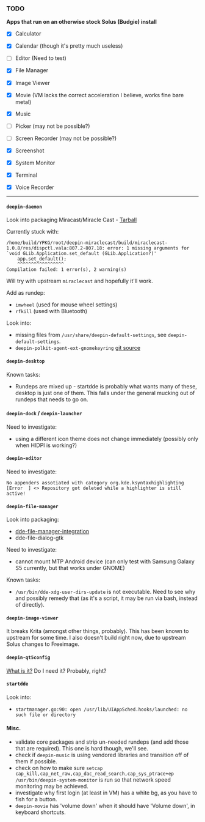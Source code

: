 ### TODO

**Apps that run on an otherwise stock Solus (Budgie) install**

- [x] Calculator
- [x] Calendar (though it's pretty much useless)
- [ ] Editor (Need to test)
- [x] File Manager
- [x] Image Viewer
- [x] Movie (VM lacks the correct acceleration I believe, works fine bare metal)
- [x] Music
- [ ] Picker (may not be possible?)
- [ ] Screen Recorder (may not be possible?)
- [x] Screenshot
- [x] System Monitor
- [x] Terminal
- [x] Voice Recorder



***

#### `deepin-daemon`

Look into packaging Miracast/Miracle Cast - [Tarball](https://github.com/linuxdeepin/miraclecast/archive/1.0.8.tar.gz)

Currently stuck with:
```
/home/build/YPKG/root/deepin-miraclecast/build/miraclecast-1.0.8/res/dispctl.vala:807.2-807.18: error: 1 missing arguments for `void GLib.Application.set_default (GLib.Application?)'
	app.set_default();
	^^^^^^^^^^^^^^^^^
Compilation failed: 1 error(s), 2 warning(s)
```

Will try with upstream `miraclecast` and hopefully it'll work.

Add as rundep:
* `imwheel` (used for mouse wheel settings)
* `rfkill` (used with Bluetooth)

Look into:
* missing files from `/usr/share/deepin-default-settings`, see `deepin-default-settings`.
* `deepin-polkit-agent-ext-gnomekeyring` [git source](https://cr.deepin.io/admin/projects/dpa-ext-gnomekeyring)

#### `deepin-desktop`

Known tasks:
* Rundeps are mixed up - startdde is probably what wants many of these, desktop is just one of them. This falls under the general mucking out of rundeps that needs to go on.

#### `deepin-dock` / `deepin-launcher`

Need to investigate:
* using a different icon theme does not change immediately (possibly only when HIDPI is working?)

#### `deepin-editor`

Need to investigate:
```
No appenders assotiated with category org.kde.ksyntaxhighlighting
[Error  ] <> Repository got deleted while a highlighter is still active!
```

#### `deepin-file-manager`

Look into packaging:
* [dde-file-manager-integration](https://cr.deepin.io/admin/projects/dde/dde-file-manager-integration)
* dde-file-dialog-gtk

Need to investigate:
* cannot mount MTP Android device (can only test with Samsung Galaxy S5 currently, but that works under GNOME)

Known tasks:
* `/usr/bin/dde-xdg-user-dirs-update` is not executable. Need to see why and possibly remedy that (as it's a script, it may be run via bash, instead of directly).

#### `deepin-image-viewer`

It breaks Krita (amongst other things, probably).
This has been known to upstream for some time.
I also doesn't build right now, due to upstream Solus changes to Freeimage.

#### `deepin-qt5config`

[What is it?](https://cr.deepin.io/#/admin/projects/deepin-qt5config)
Do I need it? Probably, right?

#### `startdde`

Look into:
* `startmanager.go:90: open /usr/lib/UIAppSched.hooks/launched: no such file or directory`

#### Misc.

* validate core packages and strip un-needed rundeps (and add those that are required). This one is hard though, we'll see.
* check if `deepin-music` is using vendored libraries and transition off of them if possible.
* check on how to make sure `setcap cap_kill,cap_net_raw,cap_dac_read_search,cap_sys_ptrace+ep /usr/bin/deepin-system-monitor` is run so that network speed monitoring may be achieved.
* investigate why first login (at least in VM) has a white bg, as you have to fish for a button.
* `deepin-movie` has 'volume down' when it should have 'Volume down', in keyboard shortcuts.
